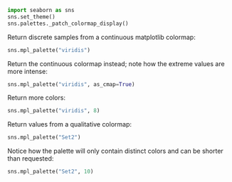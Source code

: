 ```python
import seaborn as sns
sns.set_theme()
sns.palettes._patch_colormap_display()
```

Return discrete samples from a continuous matplotlib colormap:


```python
sns.mpl_palette("viridis")
```
Return the continuous colormap instead; note how the extreme values are more intense:

```python
sns.mpl_palette("viridis", as_cmap=True)
```
Return more colors:

```python
sns.mpl_palette("viridis", 8)
```
Return values from a qualitative colormap:

```python
sns.mpl_palette("Set2")
```
Notice how the palette will only contain distinct colors and can be shorter than requested:

```python
sns.mpl_palette("Set2", 10)
```


```python

```
